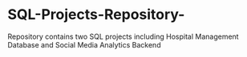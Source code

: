 # SQL-Projects-Repository-
Repository contains two SQL projects including Hospital Management Database and Social Media Analytics Backend 
